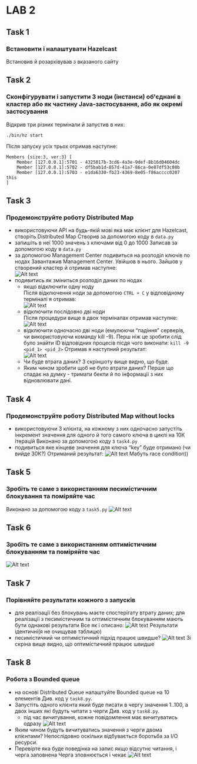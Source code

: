 # LAB 2
## Task 1
### Встановити і налаштувати Hazelcast
Встановив й розархівував з вказаного сайту
## Task 2
### Сконфігурувати і запустити 3 ноди (інстанси) об'єднані в кластер або як частину Java-застосування, або як окремі застосування
Відкрив три різних термінали й запустив в них:
```
./bin/hz start
```
Після запуску усіх трьох отримав наступне:
```
Members {size:3, ver:3} [
	Member [127.0.0.1]:5701 - 4325017b-3cd6-4a3e-9def-8b16d04604dc
	Member [127.0.0.1]:5702 - df5bab1d-857d-41a7-86ca-0e87df53c80b
	Member [127.0.0.1]:5703 - e1da6330-fb23-4369-8e05-f86acccc0207 this
]
```
## Task 3
### Продемонструйте роботу Distributed Map
- використовуючи API на будь-якій мові яка має клієнт для Hazelcast, створіть
Distributed Map
Створив за допомогою коду в `data.py`
- запишіть в неї 1000 значень з ключами від 0 до 1000
Записав за допомогою коду в `data.py`
- за допомогою Management Center подивиться на розподіл ключів по нодах
Завантажив Management Center. Увійшов в нього. Зайшов у створений кластер й отримав наступне:  
![Alt text](images/Screenshot%202025-02-25%20at%2012.00.21.png)
- подивитись як зміниться розподіл даних по нодах
  - якщо відключити одну ноду  
    Після відключення ноди за допомогою `CTRL + C` у відповідному терміналі я отримав:  
    ![Alt text](images/Screenshot%202025-02-25%20at%2012.01.47.png)
  - відключити послідовно дві ноди  
    Після процедури вище в двох терміналах отримав наступне:
    ![Alt text](images/Screenshot%202025-02-25%20at%2012.02.48.png)
  - відключити одночасно дві ноди (емулюючи “падіння” серверів, чи використовуючи команду kill -9). 
    Перш ніж це зробити слід було знайти ID відповідних процесів пісдя чого виконати:
    `kill -9 <pid_1> <pid_2>`
    Отримав я наступний результат:  
    ![Alt text](images/Screenshot%202025-02-25%20at%2012.11.01.png)
  - Чи буде втрата даних?
    З скріншоту вище видно, що буде.
  - Яким чином зробити щоб не було втрати даних?
    Перше що спадає на думку - тримати бекпи й по інформації з них відновлювати дані.
## Task 4
### Продемонструйте роботу Distributed Map without locks
- використовуючи 3 клієнта, на кожному з них одночасно запустіть інкремент
значення для одного й того самого ключа в циклі на 10К ітерацій
Виконано за допомогою коду з `task4.py`
- подивиться яке кінцеве значення для ключа “key” буде отримано (чи вийде 30К?)
Отриманий результат:
![Alt text](images/Screenshot%202025-02-25%20at%2013.44.58.png)
Мабуть race condition))
## Task 5
### Зробіть те саме з використанням песимістичним блокування та поміряйте час
Виконано за допомогою коду з `task5.py`
![Alt text](images/Screenshot%202025-02-27%20at%2010.39.28.png)
## Task 6
### Зробіть те саме з використанням оптимістичним блокуванням та поміряйте час
![Alt text](images/Screenshot%202025-02-27%20at%2010.39.54.png)
## Task 7
### Порівняйте результати кожного з запусків
- для реалізації без блокувань маєте спостерігату втрату даних; для реалізації з
песимістичним та оптимістичним блокуванням мають бути однакові результати
Все як і описано:
![Alt text](images/Screenshot%202025-02-27%20at%2010.40.03.png)
Результати ідентичні(я не очищував таблицю)
- песимістичний чи оптимістичний підхід працює швидше?
![Alt text](images/Screenshot%202025-02-27%20at%2010.40.03.png)
Зі скріна вище видно, що оптимістичний працює швидше
## Task 8
### Робота з Bounded queue
- на основі Distributed Queue налаштуйте Bounded queue на 10 елементів
  Див. код у `task8.py`.
- Запустіть одного клієнта який буде писати в чергу значення 1..100, а двох інших які будуть читати з черги
  Див. код у `task8.py`.
  - під час вичитування, кожне повідомлення має вичитуватись одразу
    ![Alt text](images/Screenshot%202025-02-27%20at%2013.46.34.png)
- Яким чином будуть вичитуватись значення з черги двома клієнтами?
  Непослідовно оскільки відбувається боротьба за I/O ресурси.
- Перевірте яка буде поведінка на запис якщо відсутнє читання, і черга заповнена
  Черга зповнюється і чекає
  ![Alt text](images/Screenshot%202025-02-27%20at%2013.46.13.png)




  



    
    
